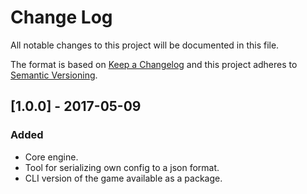 # Change Log
All notable changes to this project will be documented in this file.

The format is based on [Keep a Changelog](http://keepachangelog.com/)
and this project adheres to [Semantic Versioning](http://semver.org/).

## [1.0.0] - 2017-05-09
### Added
 - Core engine.
 - Tool for serializing own config to a json format.
 - CLI version of the game available as a package.
